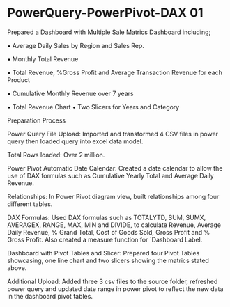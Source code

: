# PowerQuery-PowerPivot-DAX 01

Prepared a Dashboard with Multiple Sale Matrics Dashboard including;

•	Average Daily Sales by Region and Sales Rep.

•	Monthly Total Revenue

•	Total Revenue, %Gross Profit and Average Transaction Revenue for each Product

•	Cumulative Monthly Revenue over 7 years

•	Total Revenue Chart
•	Two Slicers for Years and Category

Preparation Process

Power Query File Upload: Imported and transformed 4 CSV files in power query then loaded query into excel data model.

Total Rows loaded: Over 2 million.

Power Pivot Automatic Date Calendar: Created a date calendar to allow the use of DAX formulas such as Cumulative Yearly Total and Average Daily Revenue.

Relationships: In Power Pivot diagram view, built relationships among four different tables.

DAX Formulas: Used DAX formulas such as TOTALYTD, SUM, SUMX, AVERAGEX, RANGE, MAX, MIN and DIVIDE, to calculate Revenue, Average Daily Revenue, % Grand Total, Cost of Goods Sold, Gross Profit and % Gross Profit. Also created a measure function for `Dashboard Label.

Dashboard with Pivot Tables and Slicer: Prepared four Pivot Tables showcasing, one line chart and two slicers showing the matrics stated above. 

Additional Upload: Added three 3 csv files to the source folder, refreshed power query and updated date range in power pivot to reflect the new data in the dashboard pivot tables.
